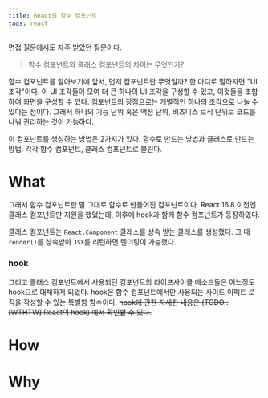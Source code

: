 ```yaml
---
title: React의 함수 컴포넌트
tags: react
---
```


면접 질문에서도 자주 받았던 질문이다.

> 함수 컴포넌트와 클래스 컴포넌트의 차이는 무엇인가?

함수 컴포넌트를 알아보기에 앞서, 먼저 컴포넌트란 무엇일까?
한 마디로 말하자면 "UI 조각"이다. 이 UI 조각들이 모여 더 큰 하나의 UI 조각을 구성할 수 있고, 이것들을 조합하여 화면을 구성할 수 있다.
컴포넌트의 장점으로는 개별적인 하나의 조각으로 나눌 수 있다는 점이다. 그래서 하나의 기능 단위 혹은 액션 단위, 비즈니스 로직 단위로 코드를 나눠 관리하는 것이 가능하다.

이 컴포넌트를 생성하는 방법은 2가지가 있다. 함수로 만드는 방법과 클래스로 만드는 방법.
각각 함수 컴포넌트, 클래스 컴포넌트로 불린다.



# What
그래서 함수 컴포넌트란 말 그대로 함수로 만들어진 컴포넌트이다.
React 16.8 이전엔 클래스 컴포넌트만 지원을 했었는데, 이후에 hook과 함께 함수 컴포넌트가 등장하였다.

클래스 컴포넌트는 `React.Component` 클래스를 상속 받는 클래스를 생성했다. 그 때 `render()`를 상속받아 `JSX`를 리턴하면 렌더링이 가능했다. 

### hook
그리고 클래스 컴포넌트에서 사용되던 컴포넌트의 라이프사이클 메소드들은 어느정도 hook으로 대체하게 되었다.
hook은 함수 컴포넌트에서만 사용되는 사이드 이펙트 로직을 작성할 수 있는 특별함 함수이다.
~~hook에 관한 자세한 내용은 (TODO : [WTHTW] React의 hook) 에서 확인할 수 있다.~~



# How



# Why